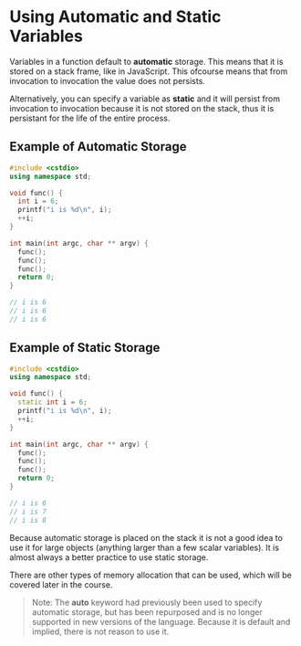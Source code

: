 # Using Automatic and Static Variables

Variables in a function default to **automatic** storage. This means that it is stored on a stack frame, like in JavaScript. This ofcourse means that from invocation to invocation the value does not persists.

Alternatively, you can specify a variable as **static** and it will persist from invocation to invocation because it is not stored on the stack, thus it is persistant for the life of the entire process.

## Example of Automatic Storage

```c++
#include <cstdio>
using namespace std;

void func() {
  int i = 6;
  printf("i is %d\n", i);
  ++i;
}

int main(int argc, char ** argv) {
  func();
  func();
  func();
  return 0;
}

// i is 6
// i is 6
// i is 6
```

## Example of Static Storage

```c++
#include <cstdio>
using namespace std;

void func() {
  static int i = 6;
  printf("i is %d\n", i);
  ++i;
}

int main(int argc, char ** argv) {
  func();
  func();
  func();
  return 0;
}

// i is 6
// i is 7
// i is 8
```

Because automatic storage is placed on the stack it is not a good idea to use it for large objects (anything larger than a few scalar variables). It is almost always a better practice to use static storage.

There are other types of memory allocation that can be used, which will be covered later in the course.

> Note: The **auto** keyword had previously been used to specify automatic storage, but has been repurposed and is no longer supported in new versions of the language. Because it is default and implied, there is not reason to use it.
